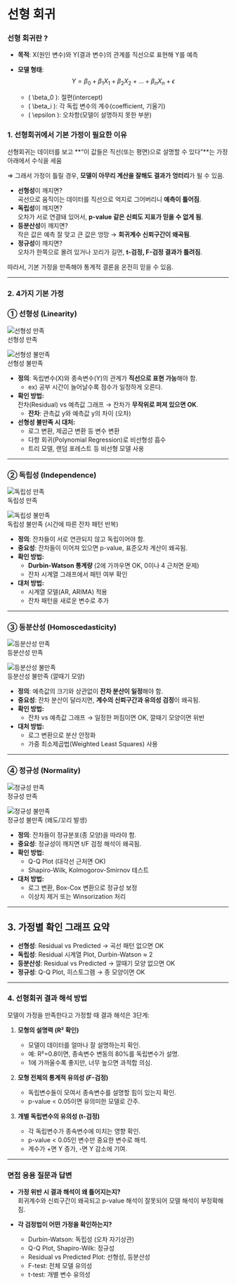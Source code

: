 # 선형 회귀

### 선형 회귀란 ?

- **목적**: X(원인 변수)와 Y(결과 변수)의 관계를 직선으로 표현해 Y를 예측
- **모델 형태**:  
  $$ Y = \beta_0 + \beta_1X_1 + \beta_2X_2 + ... + \beta_nX_n + \epsilon $$

    - \( \beta_0 \): 절편(intercept)  
    - \( \beta_i \): 각 독립 변수의 계수(coefficient, 기울기)  
    - \( \epsilon \): 오차항(모델이 설명하지 못한 부분)

### **1. 선형회귀에서 기본 가정이 필요한 이유**

선형회귀는 데이터를 보고 **“이 값들은 직선(또는 평면)으로 설명할 수 있다”**는 가정 아래에서 수식을 세움

⇒ 그래서 가정이 틀릴 경우, **모델이 아무리 계산을 잘해도 결과가 엉터리**가 될 수 있음.

- **선형성**이 깨지면?  
  곡선으로 움직이는 데이터를 직선으로 억지로 그어버리니 **예측이 틀어짐**.
- **독립성**이 깨지면?  
  오차가 서로 연결돼 있어서, **p-value 같은 신뢰도 지표가 믿을 수 없게 됨**.
- **등분산성**이 깨지면?  
  작은 값은 예측 잘 맞고 큰 값은 엉망 → **회귀계수 신뢰구간이 왜곡됨**.
- **정규성**이 깨지면?  
  오차가 한쪽으로 몰려 있거나 꼬리가 길면, **t-검정, F-검정 결과가 틀려짐**.

따라서, 기본 가정을 만족해야 통계적 결론을 온전히 믿을 수 있음.

---

### 2. 4가지 기본 가정

### **① 선형성 (Linearity)**

![선형성 만족](../assets/linearity_satisfied.png)  
선형성 만족

![선형성 불만족](../assets/linearity_violated.png)  
선형성 불만족

- **정의**: 독립변수(X)와 종속변수(Y)의 관계가 **직선으로 표현 가능**해야 함.
    - ex) 공부 시간이 늘어날수록 점수가 일정하게 오른다.
- **확인 방법:**  
    잔차(Residual) vs 예측값 그래프 → 잔차가 **무작위로 퍼져 있으면 OK**.
    - **잔차**: 관측값 y와 예측값 y의 차이 (오차)
- **선형성 불만족 시 대처:**  
    - 로그 변환, 제곱근 변환 등 변수 변환  
    - 다항 회귀(Polynomial Regression)로 비선형성 흡수  
    - 트리 모델, 랜덤 포레스트 등 비선형 모델 사용

---

### **② 독립성 (Independence)**

![독립성 만족](../assets/independence_satisfied.png)  
독립성 만족

![독립성 불만족](../assets/independence_violated.png)  
독립성 불만족 (시간에 따른 잔차 패턴 반복)

- **정의**: 잔차들이 서로 연관되지 않고 독립이어야 함.
- **중요성**: 잔차들이 이어져 있으면 p-value, 표준오차 계산이 왜곡됨.
- **확인 방법:**  
    - **Durbin-Watson 통계량** (2에 가까우면 OK, 0이나 4 근처면 문제)  
    - 잔차 시계열 그래프에서 패턴 여부 확인
- **대처 방법:**  
    - 시계열 모델(AR, ARIMA) 적용  
    - 잔차 패턴을 새로운 변수로 추가

---

### **③ 등분산성 (Homoscedasticity)**

![등분산성 만족](../assets/homoscedasticity_satisfied.png)  
등분산성 만족

![등분산성 불만족](../assets/homoscedasticity_violated.png)  
등분산성 불만족 (깔때기 모양)

- **정의**: 예측값의 크기와 상관없이 **잔차 분산이 일정**해야 함.
- **중요성**: 잔차 분산이 달라지면, **계수의 신뢰구간과 유의성 검정**이 왜곡됨.
- **확인 방법:**  
    - 잔차 vs 예측값 그래프 → 일정한 퍼짐이면 OK, 깔때기 모양이면 위반
- **대처 방법:**  
    - 로그 변환으로 분산 안정화  
    - 가중 최소제곱법(Weighted Least Squares) 사용

---

### **④ 정규성 (Normality)**

![정규성 만족](../assets/normality_satisfied.png)  
정규성 만족

![정규성 불만족](../assets/normality_violated.png)  
정규성 불만족 (왜도/꼬리 발생)

- **정의**: 잔차들이 정규분포(종 모양)을 따라야 함.
- **중요성**: 정규성이 깨지면 t/F 검정 해석이 왜곡됨.
- **확인 방법:**  
    - Q-Q Plot (대각선 근처면 OK)  
    - Shapiro-Wilk, Kolmogorov-Smirnov 테스트
- **대처 방법:**  
    - 로그 변환, Box-Cox 변환으로 정규성 보정  
    - 이상치 제거 또는 Winsorization 처리

---

## **3. 가정별 확인 그래프 요약**

- **선형성**: Residual vs Predicted → 곡선 패턴 없으면 OK  
- **독립성**: Residual 시계열 Plot, Durbin-Watson ≈ 2  
- **등분산성**: Residual vs Predicted → 깔때기 모양 없으면 OK  
- **정규성**: Q-Q Plot, 히스토그램 → 종 모양이면 OK

---

### 4. 선형회귀 결과 해석 방법

모델이 가정을 만족한다고 가정할 때 결과 해석은 3단계:

1. **모형의 설명력 (R² 확인)**  
    - 모델이 데이터를 얼마나 잘 설명하는지 확인.  
    - 예: R²=0.8이면, 종속변수 변동의 80%를 독립변수가 설명.  
    - 1에 가까울수록 좋지만, 너무 높으면 과적합 의심.

2. **모형 전체의 통계적 유의성 (F-검정)**  
    - 독립변수들이 모여서 종속변수를 설명할 힘이 있는지 확인.  
    - p-value < 0.05이면 유의미한 모델로 간주.

3. **개별 독립변수의 유의성 (t-검정)**  
    - 각 독립변수가 종속변수에 미치는 영향 확인.  
    - p-value < 0.05인 변수만 중요한 변수로 해석.  
    - 계수가 +면 Y 증가, -면 Y 감소에 기여.

---

### **면접 응용 질문과 답변**

- **가정 위반 시 결과 해석이 왜 틀어지는지?**  
  회귀계수와 신뢰구간이 왜곡되고 p-value 해석이 잘못되어 모델 해석이 부정확해짐.

- **각 검정법이 어떤 가정을 확인하는지?**  
  - Durbin-Watson: 독립성 (오차 자기상관)  
  - Q-Q Plot, Shapiro-Wilk: 정규성  
  - Residual vs Predicted Plot: 선형성, 등분산성  
  - F-test: 전체 모델 유의성  
  - t-test: 개별 변수 유의성